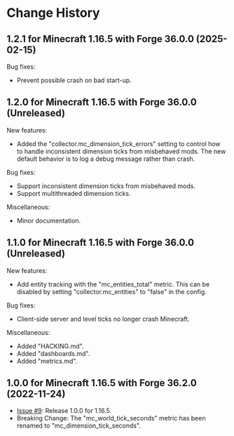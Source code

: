 
Change History
==============


1.2.1 for Minecraft 1.16.5 with Forge 36.0.0 (2025-02-15)
---------------------------------------------------------

Bug fixes:

- Prevent possible crash on bad start-up.


1.2.0 for Minecraft 1.16.5 with Forge 36.0.0 (Unreleased)
---------------------------------------------------------

New features:

- Added the "collector.mc_dimension_tick_errors" setting to control how to handle inconsistent dimension ticks from misbehaved mods. The new default behavior is to log a debug message rather than crash.

Bug fixes:

- Support inconsistent dimension ticks from misbehaved mods.
- Support multithreaded dimension ticks.

Miscellaneous:

- Minor documentation.



1.1.0 for Minecraft 1.16.5 with Forge 36.0.0 (Unreleased)
---------------------------------------------------------

New features:

- Add entity tracking with the "mc_entities_total" metric. This can be disabled by setting "collector.mc_entities" to "false" in the config.

Bug fixes:

- Client-side server and level ticks no longer crash Minecraft.

Miscellaneous:

- Added "HACKING.md".
- Added "dashboards.md".
- Added "metrics.md".


1.0.0 for Minecraft 1.16.5 with Forge 36.2.0 (2022-11-24)
---------------------------------------------------------

- [Issue #9]: Release 1.0.0 for 1.16.5.
- Breaking Change: The "mc_world_tick_seconds" metric has been renamed to "mc_dimension_tick_seconds".


[Issue #9]: https://github.com/cpburnz/minecraft-prometheus-exporter/issues/9
